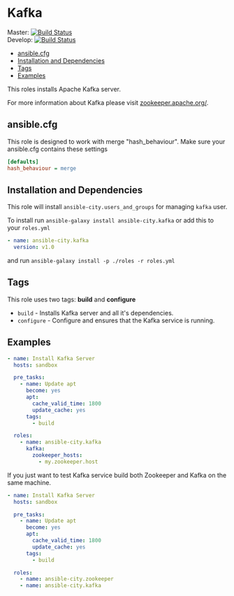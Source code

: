 # Kafka

Master: [![Build Status](https://travis-ci.org/jpbarto/kafka.svg?branch=master)](https://travis-ci.org/jpbarto/kafka)  
Develop: [![Build Status](https://travis-ci.org/jpbarto/kafka.svg?branch=develop)](https://travis-ci.org/jpbarto/kafka)

* [ansible.cfg](#ansible-cfg)
* [Installation and Dependencies](#installation-and-dependencies)
* [Tags](#tags)
* [Examples](#examples)

This roles installs Apache Kafka server.

For more information about Kafka please visit
[zookeeper.apache.org/](http://kafka.apache.org/).




## ansible.cfg

This role is designed to work with merge "hash_behaviour". Make sure your
ansible.cfg contains these settings

```INI
[defaults]
hash_behaviour = merge
```




## Installation and Dependencies

This role will install `ansible-city.users_and_groups` for managing `kafka`
user.

To install run `ansible-galaxy install ansible-city.kafka` or add this to your
`roles.yml`

```YAML
- name: ansible-city.kafka
  version: v1.0
```

and run `ansible-galaxy install -p ./roles -r roles.yml`





## Tags

This role uses two tags: **build** and **configure**

* `build` - Installs Kafka server and all it's dependencies.
* `configure` - Configure and ensures that the Kafka service is running.




## Examples

```YAML
- name: Install Kafka Server
  hosts: sandbox

  pre_tasks:
    - name: Update apt
      become: yes
      apt:
        cache_valid_time: 1800
        update_cache: yes
      tags:
        - build

  roles:
    - name: ansible-city.kafka
      kafka:
        zookeeper_hosts:
          - my.zookeeper.host
```

If you just want to test Kafka service build both Zookeeper and Kafka on the
same machine.

```YAML
- name: Install Kafka Server
  hosts: sandbox

  pre_tasks:
    - name: Update apt
      become: yes
      apt:
        cache_valid_time: 1800
        update_cache: yes
      tags:
        - build

  roles:
    - name: ansible-city.zookeeper
    - name: ansible-city.kafka
```
